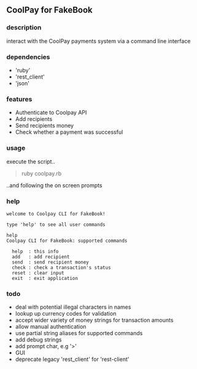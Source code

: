 
## CoolPay for FakeBook

### description
interact with the CoolPay payments system via a command line interface

### dependencies
- 'ruby'
- 'rest_client'
- 'json'

### features
- Authenticate to Coolpay API
- Add recipients
- Send recipients money
- Check whether a payment was successful

### usage
execute the script..

> ruby coolpay.rb

..and following the on screen prompts

### help

```
welcome to Coolpay CLI for FakeBook!

type 'help' to see all user commands

help
Coolpay CLI for FakeBook: supported commands

  help  : this info
  add   : add recipient
  send  : send recipient money
  check : check a transaction's status
  reset : clear input
  exit  : exit application

```

### todo
- deal with potential illegal characters in names
- lookup up currency codes for validation
- accept wider variety of money strings for transaction amounts
- allow manual authentication
- use partial string aliases for supported commands
- add debug strings
- add prompt char, e.g '>'
- GUI
- deprecate legacy 'rest_client' for 'rest-client'

